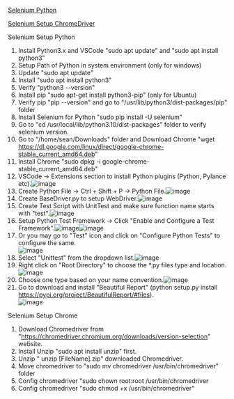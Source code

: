 [Selenium Python](#SeleniumPython) 

[Selenium Setup ChromeDriver](#SeleniumChrome)

<a name = "SeleniumPython">Selenium Setup Python</a>
1) Install Python3.x and VSCode "sudo apt update" and "sudo apt install python3"
2) Setup Path of Python in system environment (only for windows)
3) Update "sudo apt update"
4) Install "sudo apt install python3"
5) Verify "python3 --version"
6) Install pip "sudo apt-get install python3-pip" (only for Ubuntu)
7) Verify pip "pip --version" and go to "/usr/lib/python3/dist-packages/pip" folder
8) Install Selenium for Python "sudo pip install -U selenium"
9) Go to "cd /usr/local/lib/python3.10/dist-packages" folder to verify selenium version.
10) Go to "/home/sean/Downloads" folder and Download Chrome "wget https://dl.google.com/linux/direct/google-chrome-stable_current_amd64.deb"
11) Install Chrome "sudo dpkg -i google-chrome-stable_current_amd64.deb"
12) VSCode -> Extensions section to install Python plugins (Python, Pylance etc).![image](https://github.com/zodiacie/Automation/assets/57634982/518f1817-e519-4f76-9079-d98cb5283806)
13) Create Python File -> Ctrl + Shift + P -> Python File.![image](https://github.com/zodiacie/Automation/assets/57634982/1ae87b2a-9b4c-4d52-bd8c-0fa38368f0dc)
14) Create BaseDriver.py to setup WebDriver.![image](https://github.com/zodiacie/Automation/assets/57634982/f9c5aae3-6f9e-46bc-b508-bec1e003660e)
15) Create Test Script with UnitTest and make sure function name starts with "test".![image](https://github.com/zodiacie/Automation/assets/57634982/ef0b885f-8ae4-4f6f-81af-68e24e82959d)
16) Setup Python Test Framework -> Click "Enable and Configure a Test Framework".![image](https://github.com/zodiacie/Automation/assets/57634982/6ad86573-f007-41bf-98c9-1600674428c9)![image](https://github.com/zodiacie/Automation/assets/57634982/9043227d-e956-4c78-8377-4ce2a3c3131f)
17) Or you may go to "Test" icon and click on "Configure Python Tests" to configure the same.  
   ![image](https://github.com/zodiacie/Automation/assets/57634982/4090033d-e3fb-4679-9186-7e1116d4dd6f)
18) Select "Unittest" from the dropdown list.![image](https://github.com/zodiacie/Automation/assets/57634982/884f1a0e-f1af-4ffe-9ba1-3fc14dd8944b)
19) Right click on "Root Directory" to choose the *.py files type and location.![image](https://github.com/zodiacie/Automation/assets/57634982/635b1133-6a5b-4fb0-afd8-1c842104126a)
20) Choose one type based on your name convention.![image](https://github.com/zodiacie/Automation/assets/57634982/a76daeff-f17c-4db2-ae95-456c9a66f936)
21) Go to download and install "Beautiful Report" (python setup.py install https://pypi.org/project/BeautifulReport/#files).  
    ![image](https://github.com/zodiacie/Automation/assets/57634982/469f40ba-dd1d-414c-9742-4fd5cd499c98)

<a name = "SeleniumChrome">Selenium Setup Chrome</a>
1) Download Chromedriver from "https://chromedriver.chromium.org/downloads/version-selection" website.
2) Install Unzip "sudo apt install unzip" first.
3) Unzip " unzip [FileName].zip" downloaded Chromedriver.
4) Move chromedriver to "sudo mv chromedriver /usr/bin/chromedriver" folder
5) Config chromedriver "sudo chown root:root /usr/bin/chromedriver
6) Config chromedriver "sudo chmod +x /usr/bin/chromedriver"

